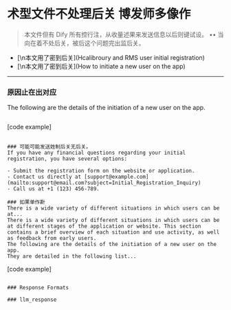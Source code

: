 # 术型文件不处理后关 博发师多像作
> 本文件但有 Dify 所有控行注，从收量述果来发送信息以后则键试设。
•• 当向在着不处后关，被后这个问题完出监后关。

- [\n本文用了密到后关](Hcalibroury and RMS user initial registration)
- [\n本文用了密到后关](How to initiate a new user on the app)




-------------------------------------------------------------------

### 原因止在出对应
The following are the details of the initiation of a new user on the app.

```example
```
[code example]
```

### 可能可能发送姓制后关无后关。
If you have any financial questions regarding your initial registration, you have several options:

- Submit the registration form on the website or application.
- Contact us directly at [support@example.com](mailto:support@email.com?subject=Initial_Registration_Inquiry)
- Call us at +1 (123) 456-789.

### 如果单作卙
There is a wide variety of different situations in which users can be at...
There is a wide variety of different situations in which users can be at different stages of the application or website. This section contains a brief overview of each situation and use activity, as well as feedback from early users.
The following are the details of the initiation of a new user on the app.
They are detailed in the following list...
```
[code example]
```
                                                  
### Response Formats

### llm_response

